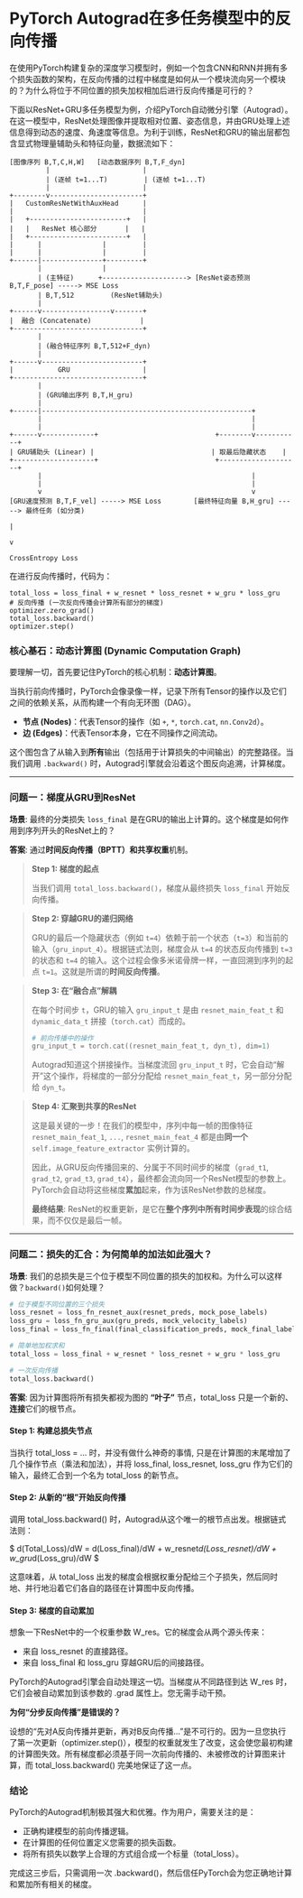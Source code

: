 # PyTorch Autograd在多任务模型中的反向传播

在使用PyTorch构建复杂的深度学习模型时，例如一个包含CNN和RNN并拥有多个损失函数的架构，在反向传播的过程中梯度是如何从一个模块流向另一个模块的？为什么将位于不同位置的损失加权相加后进行反向传播是可行的？

下面以ResNet+GRU多任务模型为例，介绍PyTorch自动微分引擎（Autograd）。
在这一模型中，ResNet处理图像并提取相对位置、姿态信息，并由GRU处理上述信息得到动态的速度、角速度等信息。为利于训练，ResNet和GRU的输出层都包含显式物理量辅助头和特征向量，数据流如下：

```
[图像序列 B,T,C,H,W]   [动态数据序列 B,T,F_dyn]
         |                       |
         | (逐帧 t=1...T)         | (逐帧 t=1...T)
         |                       |
+--------v-----------------------+
|   CustomResNetWithAuxHead      |
|                                |
|   +------------------------+   |
|   |   ResNet 核心部分       |   |
|   +------------------------+   |
|      |               |         |
|      |               |         |
+------|---------------+---------+
       |               |
       | (主特征)      +---------------------> [ResNet姿态预测 B,T,F_pose] -----> MSE Loss
       | B,T,512         (ResNet辅助头)
       |
+------v-----------------v-------+
|  融合 (Concatenate)            |
+--------------------------------+
       |
       | (融合特征序列 B,T,512+F_dyn)
       |
+------v-------------------------+
|           GRU                  |
+--------------------------------+
       |
       | (GRU输出序列 B,T,H_gru)
       |
+------|----------------------------------------------------+
       |                                                    |
       |                                                    |
+------v-------------+                             +--------v-----------+
| GRU辅助头 (Linear) |                             | 取最后隐藏状态    |
+--------------------+                             +--------------------+
       |                                                    |
       |                                                    |
       v                                                    v
[GRU速度预测 B,T,F_vel] -----> MSE Loss        [最终特征向量 B,H_gru] -----> 最终任务 (如分类)
                                                                             |
                                                                             v
                                                                       CrossEntropy Loss
```
在进行反向传播时，代码为：
```
total_loss = loss_final + w_resnet * loss_resnet + w_gru * loss_gru
# 反向传播 (一次反向传播会计算所有部分的梯度)
optimizer.zero_grad()
total_loss.backward()
optimizer.step()
```

### 核心基石：动态计算图 (Dynamic Computation Graph)

要理解一切，首先要记住PyTorch的核心机制：**动态计算图**。

当执行前向传播时，PyTorch会像录像一样，记录下所有Tensor的操作以及它们之间的依赖关系，从而构建一个有向无环图（DAG）。

- **节点 (Nodes)**：代表Tensor的操作（如 `+`, `*`, `torch.cat`, `nn.Conv2d`）。
- **边 (Edges)**：代表Tensor本身，它在不同操作之间流动。

这个图包含了从输入到**所有**输出（包括用于计算损失的中间输出）的完整路径。当我们调用 `.backward()` 时，Autograd引擎就会沿着这个图反向追溯，计算梯度。

---

### 问题一：梯度从GRU到ResNet

**场景**: 最终的分类损失 `loss_final` 是在GRU的输出上计算的。这个梯度是如何作用到序列开头的ResNet上的？

**答案**: 通过**时间反向传播（BPTT）**和**共享权重**机制。

> **Step 1: 梯度的起点**
>
> 当我们调用 `total_loss.backward()`，梯度从最终损失 `loss_final` 开始反向传播。

> **Step 2: 穿越GRU的递归网络**
>
> GRU的最后一个隐藏状态（例如 `t=4`）依赖于前一个状态（`t=3`）和当前的输入（`gru_input_4`）。根据链式法则，梯度会从 `t=4` 的状态反向传播到 `t=3` 的状态和 `t=4` 的输入。这个过程会像多米诺骨牌一样，一直回溯到序列的起点 `t=1`。这就是所谓的**时间反向传播**。

> **Step 3: 在“融合点”解耦**
>
> 在每个时间步 `t`，GRU的输入 `gru_input_t` 是由 `resnet_main_feat_t` 和 `dynamic_data_t` 拼接（`torch.cat`）而成的。
>
> ```python
> # 前向传播中的操作
> gru_input_t = torch.cat((resnet_main_feat_t, dyn_t), dim=1)
> ```
>
> Autograd知道这个拼接操作。当梯度流回 `gru_input_t` 时，它会自动“解开”这个操作，将梯度的一部分分配给 `resnet_main_feat_t`，另一部分分配给 `dyn_t`。

> **Step 4: 汇聚到共享的ResNet**
>
> 这是最关键的一步！在我们的模型中，序列中每一帧的图像特征 `resnet_main_feat_1`, `...`, `resnet_main_feat_4` 都是由**同一个** `self.image_feature_extractor` 实例计算的。
>
> 因此，从GRU反向传播回来的、分属于不同时间步的梯度（`grad_t1`, `grad_t2`, `grad_t3`, `grad_t4`），最终都会流向同一个ResNet模型的参数上。PyTorch会自动将这些梯度**累加**起来，作为该ResNet参数的总梯度。
>
> **最终结果**: ResNet的权重更新，是它在**整个序列中所有时间步表现**的综合结果，而不仅仅是最后一帧。

---

### 问题二：损失的汇合：为何简单的加法如此强大？

**场景**: 我们的总损失是三个位于模型不同位置的损失的加权和。为什么可以这样做？`backward()`如何处理？

```python
# 位于模型不同位置的三个损失
loss_resnet = loss_fn_resnet_aux(resnet_preds, mock_pose_labels)
loss_gru = loss_fn_gru_aux(gru_preds, mock_velocity_labels)
loss_final = loss_fn_final(final_classification_preds, mock_final_labels)

# 简单地加权求和
total_loss = loss_final + w_resnet * loss_resnet + w_gru * loss_gru

# 一次反向传播
total_loss.backward()
```
**答案**: 因为计算图将所有损失都视为图的 **“叶子”** 节点，total_loss 只是一个新的、**连接**它们的根节点。

#### Step 1: 构建总损失节点

当执行 total_loss = ... 时，并没有做什么神奇的事情, 只是在计算图的末尾增加了几个操作节点（乘法和加法），并将 loss_final, loss_resnet, loss_gru 作为它们的输入，最终汇合到一个名为 total_loss 的新节点。

#### Step 2: 从新的“根”开始反向传播

调用 total_loss.backward() 时，Autograd从这个唯一的根节点出发。根据链式法则：

$
d(Total\_Loss)/dW = d(Loss\_final)/dW + w\_resnet*d(Loss\_resnet)/dW + w\_gru*d(Loss\_gru)/dW
$

这意味着，从 total_loss 出发的梯度会根据权重分配给三个子损失，然后同时地、并行地沿着它们各自的路径在计算图中反向传播。

#### Step 3: 梯度的自动累加

想象一下ResNet中的一个权重参数 W_res。它的梯度会从两个源头传来：

- 来自 loss_resnet 的直接路径。
- 来自 loss_final 和 loss_gru 穿越GRU后的间接路径。

PyTorch的Autograd引擎会自动处理这一切。当梯度从不同路径到达 W_res 时，它们会被自动累加到该参数的 .grad 属性上。您无需手动干预。

**为何“分步反向传播”是错误的？**

设想的“先对A反向传播并更新，再对B反向传播...”是不可行的。因为一旦您执行了第一次更新（optimizer.step()），模型的权重就发生了改变，这会使您最初构建的计算图失效。所有梯度都必须基于同一次前向传播的、未被修改的计算图来计算，而 total_loss.backward() 完美地保证了这一点。

### 结论
PyTorch的Autograd机制极其强大和优雅。作为用户，需要关注的是：

- 正确构建模型的前向传播逻辑。
- 在计算图的任何位置定义您需要的损失函数。
- 将所有损失以数学上合理的方式组合成一个标量（total_loss）。

完成这三步后，只需调用一次 .backward()，然后信任PyTorch会为您正确地计算和累加所有相关的梯度。